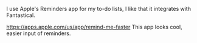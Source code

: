 I use Apple's Reminders app for my to-do lists, I like that it integrates with Fantastical.

https://apps.apple.com/us/app/remind-me-faster
This app looks cool, easier input of reminders.